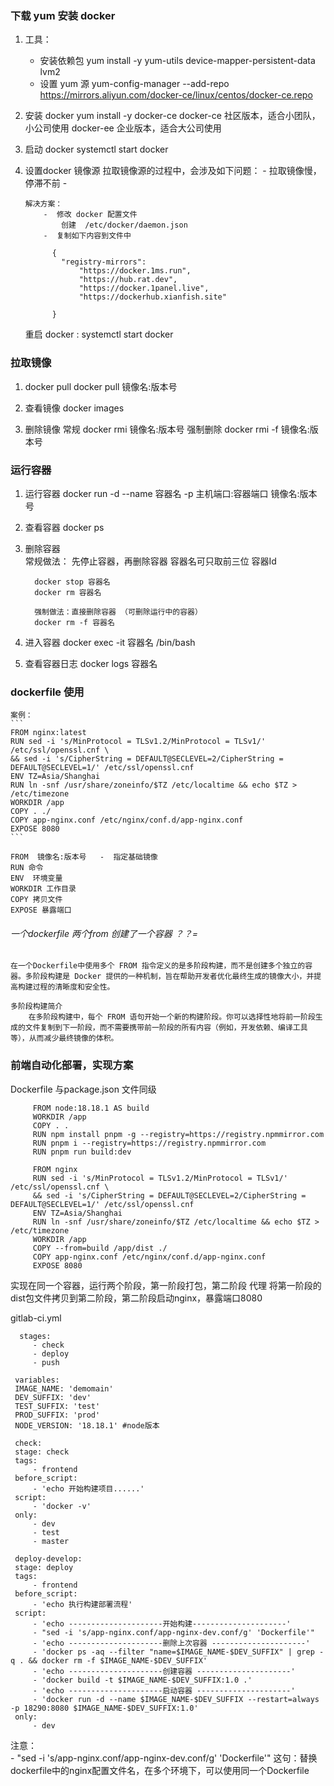 ### 下载 yum 安装 docker  
1. 工具：  
    -   安装依赖包
      yum install -y yum-utils device-mapper-persistent-data lvm2   
    -   设置 yum 源
      yum-config-manager --add-repo https://mirrors.aliyun.com/docker-ce/linux/centos/docker-ce.repo

2.  安装 docker
       yum install -y docker-ce
            docker-ce 社区版本，适合小团队，小公司使用
            docker-ee 企业版本，适合大公司使用

3.  启动 docker
        systemctl start docker

4.  设置docker 镜像源
        拉取镜像源的过程中，会涉及如下问题：
            -  拉取镜像慢，停滞不前
            -  

        解决方案：
            -  修改 docker 配置文件
                创建  /etc/docker/daemon.json
            -  复制如下内容到文件中
                
              {
                "registry-mirrors":  
                    "https://docker.1ms.run",
                    "https://hub.rat.dev",
                    "https://docker.1panel.live",
                    "https://dockerhub.xianfish.site"

              }

    重启 docker :  systemctl start docker

### 拉取镜像
1. docker pull
    docker pull 镜像名:版本号

2.  查看镜像
    docker images

3.  删除镜像
      常规       docker rmi 镜像名:版本号
      强制删除   docker rmi -f 镜像名:版本号

### 运行容器
1.  运行容器
    docker run -d --name 容器名 -p 主机端口:容器端口 镜像名:版本号

2.  查看容器
    docker ps

3.  删除容器  
       常规做法： 先停止容器，再删除容器  容器名可只取前三位 容器Id
        
          docker stop 容器名
          docker rm 容器名

          强制做法：直接删除容器 （可删除运行中的容器）
          docker rm -f 容器名

4.  进入容器
    docker exec -it 容器名 /bin/bash

5.  查看容器日志
    docker logs 容器名


### dockerfile 使用
    案例：
    ```
    FROM nginx:latest
    RUN sed -i 's/MinProtocol = TLSv1.2/MinProtocol = TLSv1/' /etc/ssl/openssl.cnf \
    && sed -i 's/CipherString = DEFAULT@SECLEVEL=2/CipherString = DEFAULT@SECLEVEL=1/' /etc/ssl/openssl.cnf
    ENV TZ=Asia/Shanghai
    RUN ln -snf /usr/share/zoneinfo/$TZ /etc/localtime && echo $TZ > /etc/timezone
    WORKDIR /app
    COPY . ./
    COPY app-nginx.conf /etc/nginx/conf.d/app-nginx.conf
    EXPOSE 8080
    ```

    FROM  镜像名:版本号   -  指定基础镜像
    RUN 命令             
    ENV  环境变量
    WORKDIR 工作目录
    COPY 拷贝文件
    EXPOSE 暴露端口


######     一个dockerfile 两个from 创建了一个容器 ？？=
    在一个Dockerfile中使用多个 FROM 指令定义的是多阶段构建，而不是创建多个独立的容器。多阶段构建是 Docker 提供的一种机制，旨在帮助开发者优化最终生成的镜像大小，并提高构建过程的清晰度和安全性。
     
    多阶段构建简介
        在多阶段构建中，每个 FROM 语句开始一个新的构建阶段。你可以选择性地将前一阶段生成的文件复制到下一阶段，而不需要携带前一阶段的所有内容（例如，开发依赖、编译工具等），从而减少最终镜像的体积。


### 前端自动化部署，实现方案

   Dockerfile 与package.json 文件同级
   ```
        FROM node:18.18.1 AS build
        WORKDIR /app
        COPY . .
        RUN npm install pnpm -g --registry=https://registry.npmmirror.com
        RUN pnpm i --registry=https://registry.npmmirror.com
        RUN pnpm run build:dev

        FROM nginx
        RUN sed -i 's/MinProtocol = TLSv1.2/MinProtocol = TLSv1/' /etc/ssl/openssl.cnf \
        && sed -i 's/CipherString = DEFAULT@SECLEVEL=2/CipherString = DEFAULT@SECLEVEL=1/' /etc/ssl/openssl.cnf
        ENV TZ=Asia/Shanghai
        RUN ln -snf /usr/share/zoneinfo/$TZ /etc/localtime && echo $TZ > /etc/timezone
        WORKDIR /app
        COPY --from=build /app/dist ./
        COPY app-nginx.conf /etc/nginx/conf.d/app-nginx.conf
        EXPOSE 8080
   ```

   实现在同一个容器，运行两个阶段，第一阶段打包，第二阶段 代理
   将第一阶段的dist包文件拷贝到第二阶段，第二阶段启动nginx，暴露端口8080
    
   
   gitlab-ci.yml
   ```
     stages:
        - check
        - deploy
        - push

    variables:
    IMAGE_NAME: 'demomain'
    DEV_SUFFIX: 'dev'
    TEST_SUFFIX: 'test'
    PROD_SUFFIX: 'prod'
    NODE_VERSION: '18.18.1' #node版本

    check:
    stage: check
    tags:
        - frontend  
    before_script:
        - 'echo 开始构建项目......'
    script:
        - 'docker -v'
    only:
        - dev
        - test
        - master

    deploy-develop:
    stage: deploy
    tags:
        - frontend  
    before_script:
        - 'echo 执行构建部署流程'
    script:
        - 'echo ---------------------开始构建---------------------'
        - "sed -i 's/app-nginx.conf/app-nginx-dev.conf/g' 'Dockerfile'"
        - 'echo ---------------------删除上次容器 ---------------------'
        - 'docker ps -aq --filter "name=$IMAGE_NAME-$DEV_SUFFIX" | grep -q . && docker rm -f $IMAGE_NAME-$DEV_SUFFIX'
        - 'echo ---------------------创建容器 ---------------------'
        - 'docker build -t $IMAGE_NAME-$DEV_SUFFIX:1.0 .'
        - 'echo ---------------------启动容器 ---------------------'
        - 'docker run -d --name $IMAGE_NAME-$DEV_SUFFIX --restart=always -p 18290:8080 $IMAGE_NAME-$DEV_SUFFIX:1.0'
    only:
        - dev
   ```
   

   注意：  
       - "sed -i 's/app-nginx.conf/app-nginx-dev.conf/g' 'Dockerfile'" 
        这句：替换dockerfile中的nginx配置文件名，在多个环境下，可以使用同一个Dockerfile
        

    